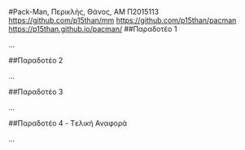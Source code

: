 #Pack-Man, Περικλής, Θάνος, ΑΜ Π2015113
https://github.com/p15than/mm
https://github.com/p15than/pacman
https://p15than.github.io/pacman/
##Παραδοτέο 1

...

##Παραδοτέο 2

...

##Παραδοτέο 3

...

##Παραδοτέο 4 - Tελική Αναφορά

...
